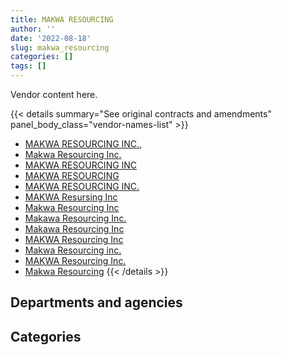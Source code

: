 ```yaml
---
title: MAKWA RESOURCING
author: ''
date: '2022-08-18'
slug: makwa_resourcing
categories: []
tags: []
---
```


<script src="/rmarkdown-libs/htmlwidgets/htmlwidgets.js"></script>
<link href="/rmarkdown-libs/datatables-css/datatables-crosstalk.css" rel="stylesheet" />
<script src="/rmarkdown-libs/datatables-binding/datatables.js"></script>
<script src="/rmarkdown-libs/jquery/jquery-3.6.0.min.js"></script>
<link href="/rmarkdown-libs/dt-core-bootstrap/css/dataTables.bootstrap.min.css" rel="stylesheet" />
<link href="/rmarkdown-libs/dt-core-bootstrap/css/dataTables.bootstrap.extra.css" rel="stylesheet" />
<script src="/rmarkdown-libs/dt-core-bootstrap/js/jquery.dataTables.min.js"></script>
<script src="/rmarkdown-libs/dt-core-bootstrap/js/dataTables.bootstrap.min.js"></script>
<link href="/rmarkdown-libs/crosstalk/css/crosstalk.min.css" rel="stylesheet" />
<script src="/rmarkdown-libs/crosstalk/js/crosstalk.min.js"></script>
<script src="/rmarkdown-libs/htmlwidgets/htmlwidgets.js"></script>
<link href="/rmarkdown-libs/datatables-css/datatables-crosstalk.css" rel="stylesheet" />
<script src="/rmarkdown-libs/datatables-binding/datatables.js"></script>
<script src="/rmarkdown-libs/jquery/jquery-3.6.0.min.js"></script>
<link href="/rmarkdown-libs/dt-core-bootstrap/css/dataTables.bootstrap.min.css" rel="stylesheet" />
<link href="/rmarkdown-libs/dt-core-bootstrap/css/dataTables.bootstrap.extra.css" rel="stylesheet" />
<script src="/rmarkdown-libs/dt-core-bootstrap/js/jquery.dataTables.min.js"></script>
<script src="/rmarkdown-libs/dt-core-bootstrap/js/dataTables.bootstrap.min.js"></script>
<link href="/rmarkdown-libs/crosstalk/css/crosstalk.min.css" rel="stylesheet" />
<script src="/rmarkdown-libs/crosstalk/js/crosstalk.min.js"></script>

Vendor content here.

{{< details summary="See original contracts and amendments" panel_body_class="vendor-names-list" >}}
- [MAKWA RESOURCING INC.,](https://search.open.canada.ca/en/ct/?sort=contract_value_f%20desc&page=1&search_text=%22MAKWA%20RESOURCING%20INC.%2c%22)
- [Makwa Resourcing Inc.](https://search.open.canada.ca/en/ct/?sort=contract_value_f%20desc&page=1&search_text=%22Makwa%20Resourcing%20Inc.%22)
- [MAKWA RESOURCING INC](https://search.open.canada.ca/en/ct/?sort=contract_value_f%20desc&page=1&search_text=%22MAKWA%20RESOURCING%20INC%22)
- [MAKWA RESOURCING](https://search.open.canada.ca/en/ct/?sort=contract_value_f%20desc&page=1&search_text=%22MAKWA%20RESOURCING%22)
- [MAKWA RESOURCING INC.](https://search.open.canada.ca/en/ct/?sort=contract_value_f%20desc&page=1&search_text=%22MAKWA%20RESOURCING%20INC.%22)
- [MAKWA Resursing Inc](https://search.open.canada.ca/en/ct/?sort=contract_value_f%20desc&page=1&search_text=%22MAKWA%20Resursing%20Inc%22)
- [Makwa Resourcing Inc](https://search.open.canada.ca/en/ct/?sort=contract_value_f%20desc&page=1&search_text=%22Makwa%20Resourcing%20Inc%22)
- [Makawa Resourcing Inc.](https://search.open.canada.ca/en/ct/?sort=contract_value_f%20desc&page=1&search_text=%22Makawa%20Resourcing%20Inc.%22)
- [Makawa Resourcing Inc](https://search.open.canada.ca/en/ct/?sort=contract_value_f%20desc&page=1&search_text=%22Makawa%20Resourcing%20Inc%22)
- [MAKWA Resourcing Inc](https://search.open.canada.ca/en/ct/?sort=contract_value_f%20desc&page=1&search_text=%22MAKWA%20Resourcing%20Inc%22)
- [Makwa Resourcing inc.](https://search.open.canada.ca/en/ct/?sort=contract_value_f%20desc&page=1&search_text=%22Makwa%20Resourcing%20inc.%22)
- [MAKWA Resourcing Inc.](https://search.open.canada.ca/en/ct/?sort=contract_value_f%20desc&page=1&search_text=%22MAKWA%20Resourcing%20Inc.%22)
- [Makwa Resourcing](https://search.open.canada.ca/en/ct/?sort=contract_value_f%20desc&page=1&search_text=%22Makwa%20Resourcing%22)
{{< /details >}}

## Departments and agencies

<div id="htmlwidget-1" style="width:100%;height:auto;" class="datatables html-widget"></div>
<script type="application/json" data-for="htmlwidget-1">{"x":{"style":"bootstrap","filter":"none","vertical":false,"data":[["<a href=\"/departments/aandc-aadnc/\">Crown-Indigenous Relations and Northern Affairs Canada<\/a>","<a href=\"/departments/cic/\">Immigration, Refugees and Citizenship Canada<\/a>","<a href=\"/departments/csc-scc/\">Correctional Service of Canada<\/a>","<a href=\"/departments/dfatd-maecd/\">Global Affairs Canada<\/a>","<a href=\"/departments/dnd-mdn/\">National Defence<\/a>","<a href=\"/departments/elections/\">Elections Canada<\/a>","<a href=\"/departments/hc-sc/\">Health Canada<\/a>","<a href=\"/departments/irb-cisr/\">Immigration and Refugee Board of Canada<\/a>","<a href=\"/departments/oic-ci/\">Office of the Information Commissioner of Canada<\/a>","<a href=\"/departments/opc-cpvp/\">Office of the Privacy Commissioner of Canada<\/a>","<a href=\"/departments/ppsc-sppc/\">Public Prosecution Service of Canada<\/a>","<a href=\"/departments/pwgsc-tpsgc/\">Public Services and Procurement Canada<\/a>","<a href=\"/departments/tc/\">Transport Canada<\/a>"],[230746,null,null,49739.8,null,null,494707.89,null,142473.47,null,777498.35,16530.06,null],[null,1072646.42,null,null,50419.16,null,891995.63,null,97594.33,11187,475228.13,null,null],[null,1029792.91,null,null,352612.3,826778.05,480657.89,null,null,null,278856.57,null,33369.13],[null,1056219.98,753507.08,null,98212.86,771054.73,515847.64,102293.25,null,null,null,null,362473.02]],"container":"<table class=\"table table-striped table-hover row-border order-column display\">\n  <thead>\n    <tr>\n      <th>Department<\/th>\n      <th>2017-2018<\/th>\n      <th>2018-2019<\/th>\n      <th>2019-2020<\/th>\n      <th>2020-2021<\/th>\n    <\/tr>\n  <\/thead>\n<\/table>","options":{"order":[[4,"desc"]],"pageLength":10,"autoWidth":true,"columnDefs":[{"targets":1,"render":"function(data, type, row, meta) {\n    return type !== 'display' ? data : DTWidget.formatCurrency(data, \"$\", 2, 3, \",\", \".\", true, null);\n  }"},{"targets":2,"render":"function(data, type, row, meta) {\n    return type !== 'display' ? data : DTWidget.formatCurrency(data, \"$\", 2, 3, \",\", \".\", true, null);\n  }"},{"targets":3,"render":"function(data, type, row, meta) {\n    return type !== 'display' ? data : DTWidget.formatCurrency(data, \"$\", 2, 3, \",\", \".\", true, null);\n  }"},{"targets":4,"render":"function(data, type, row, meta) {\n    return type !== 'display' ? data : DTWidget.formatCurrency(data, \"$\", 2, 3, \",\", \".\", true, null);\n  }"},{"width":"16%","targets":[1,2,3,4]},{"className":"dt-right","targets":[1,2,3,4]}],"orderClasses":false}},"evals":["options.columnDefs.0.render","options.columnDefs.1.render","options.columnDefs.2.render","options.columnDefs.3.render"],"jsHooks":[]}</script>

## Categories

<div id="htmlwidget-2" style="width:100%;height:auto;" class="datatables html-widget"></div>
<script type="application/json" data-for="htmlwidget-2">{"x":{"style":"bootstrap","filter":"none","vertical":false,"data":[["<a href=\"/categories/10_office_management/\">Office management<\/a>","<a href=\"/categories/2_professional_services/\">Professional services<\/a>","<a href=\"/categories/3_information_technology/\">Information technology<\/a>"],[null,1686860.97,24834.6],[null,1515237.25,1083833.42],[33369.13,1938904.81,1029792.91],[null,1385115.22,2274493.33]],"container":"<table class=\"table table-striped table-hover row-border order-column display\">\n  <thead>\n    <tr>\n      <th>Category<\/th>\n      <th>2017-2018<\/th>\n      <th>2018-2019<\/th>\n      <th>2019-2020<\/th>\n      <th>2020-2021<\/th>\n    <\/tr>\n  <\/thead>\n<\/table>","options":{"order":[[4,"desc"]],"dom":"t","pageLength":30,"autoWidth":true,"columnDefs":[{"targets":1,"render":"function(data, type, row, meta) {\n    return type !== 'display' ? data : DTWidget.formatCurrency(data, \"$\", 2, 3, \",\", \".\", true, null);\n  }"},{"targets":2,"render":"function(data, type, row, meta) {\n    return type !== 'display' ? data : DTWidget.formatCurrency(data, \"$\", 2, 3, \",\", \".\", true, null);\n  }"},{"targets":3,"render":"function(data, type, row, meta) {\n    return type !== 'display' ? data : DTWidget.formatCurrency(data, \"$\", 2, 3, \",\", \".\", true, null);\n  }"},{"targets":4,"render":"function(data, type, row, meta) {\n    return type !== 'display' ? data : DTWidget.formatCurrency(data, \"$\", 2, 3, \",\", \".\", true, null);\n  }"},{"width":"16%","targets":[1,2,3,4]},{"className":"dt-right","targets":[1,2,3,4]}],"orderClasses":false,"lengthMenu":[10,25,30,50,100]}},"evals":["options.columnDefs.0.render","options.columnDefs.1.render","options.columnDefs.2.render","options.columnDefs.3.render"],"jsHooks":[]}</script>
